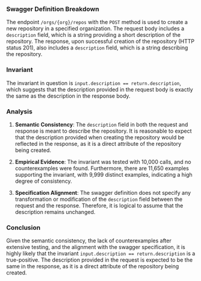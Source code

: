 ### Swagger Definition Breakdown

The endpoint `/orgs/{org}/repos` with the `POST` method is used to create a new repository in a specified organization. The request body includes a `description` field, which is a string providing a short description of the repository. The response, upon successful creation of the repository (HTTP status 201), also includes a `description` field, which is a string describing the repository.

### Invariant

The invariant in question is `input.description == return.description`, which suggests that the description provided in the request body is exactly the same as the description in the response body.

### Analysis

1. **Semantic Consistency**: The `description` field in both the request and response is meant to describe the repository. It is reasonable to expect that the description provided when creating the repository would be reflected in the response, as it is a direct attribute of the repository being created.

2. **Empirical Evidence**: The invariant was tested with 10,000 calls, and no counterexamples were found. Furthermore, there are 11,650 examples supporting the invariant, with 9,999 distinct examples, indicating a high degree of consistency.

3. **Specification Alignment**: The swagger definition does not specify any transformation or modification of the `description` field between the request and the response. Therefore, it is logical to assume that the description remains unchanged.

### Conclusion

Given the semantic consistency, the lack of counterexamples after extensive testing, and the alignment with the swagger specification, it is highly likely that the invariant `input.description == return.description` is a true-positive. The description provided in the request is expected to be the same in the response, as it is a direct attribute of the repository being created.
